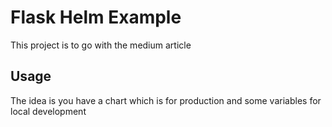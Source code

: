 # Flask Helm Example

This project is to go with the medium article

## Usage

The idea is you have a chart which is for production and some variables for local development
